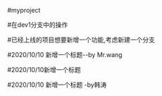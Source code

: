 #myproject


#在dev1分支中的操作

#已经上线的项目想要新增一个功能,考虑新建一个分支


#2020/10/10 新增一个标题--by Mr.wang

#2020/10/10新增一个标题

#2020/10/10 新增一个标题 -by韩涛



